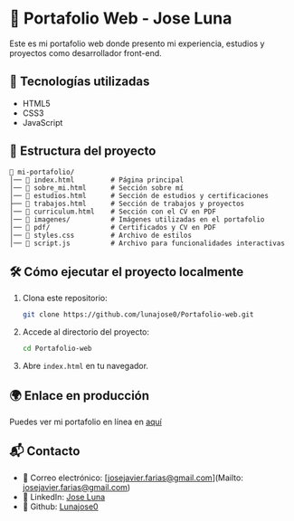 # 📌 Portafolio Web - Jose Luna

Este es mi portafolio web donde presento mi experiencia, estudios y proyectos como desarrollador front-end. 

## 🚀 Tecnologías utilizadas
- HTML5
- CSS3
- JavaScript

## 📂 Estructura del proyecto
```
📁 mi-portafolio/
│── 📄 index.html         # Página principal
│── 📄 sobre_mi.html      # Sección sobre mí
│── 📄 estudios.html      # Sección de estudios y certificaciones
├── 📄 trabajos.html      # Sección de trabajos y proyectos
│── 📄 curriculum.html    # Sección con el CV en PDF
│── 📂 imagenes/          # Imágenes utilizadas en el portafolio
│── 📂 pdf/               # Certificados y CV en PDF
│── 📄 styles.css         # Archivo de estilos
│── 📄 script.js          # Archivo para funcionalidades interactivas
```

## 🛠️ Cómo ejecutar el proyecto localmente
1. Clona este repositorio:
   ```bash
   git clone https://github.com/lunajose0/Portafolio-web.git
   ```
2. Accede al directorio del proyecto:
   ```bash
   cd Portafolio-web
   ``` 
3. Abre `index.html` en tu navegador. 

## 🌍 Enlace en producción 
Puedes ver mi portafolio en línea en [aquí](https://lunajose0.github.io/Portafolio-web/)

## 📬 Contacto 
- 📧 Correo electrónico: [josejavier.farias@gmail.com](Mailto: josejavier.farias@gmail.com) 
- 💼 LinkedIn: [Jose Luna](https://www.linkedin.com/in/jose-luna-br10/) 
- 🐙 Github: [Lunajose0](https://github.com/lunajose0) 
